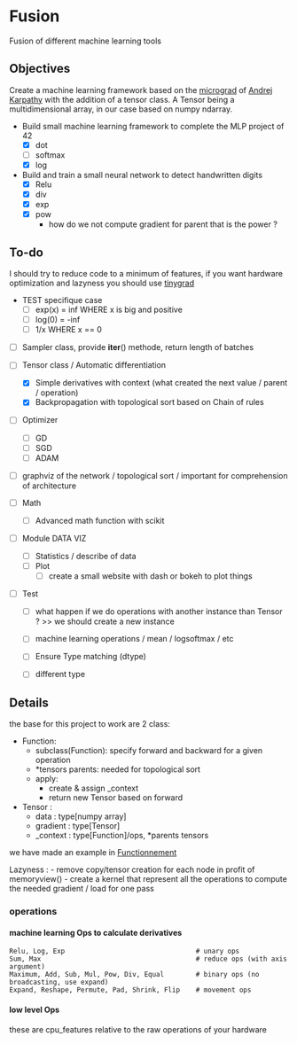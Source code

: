 # Fusion
Fusion of different machine learning tools


## Objectives
Create a machine learning framework based on the [micrograd](https://github.com/karpathy/micrograd) of [Andrej Karpathy](https://karpathy.ai/) with the addition of a tensor class.
A Tensor being a multidimensional array, in our case based on numpy ndarray.

- Build small machine learning framework to complete the MLP project of 42
    - [x] dot
    - [ ] softmax
    - [x] log
- Build and train a small neural network to detect handwritten digits
    - [x] Relu
    - [x] div
    - [x] exp
    - [x] pow
        - how do we not compute gradient for parent that is the power ?

## To-do

I should try to reduce code to a minimum of features,
if you want hardware optimization and lazyness you should use [tinygrad](https://github.com/tinygrad/tinygrad)

- TEST specifique case
    - [ ] exp(x) = inf WHERE x is big and positive
    - [ ] log(0) = -inf
    - [ ] 1/x WHERE x == 0

- [ ] Sampler class, provide __iter__() methode, return length of batches

- [ ] Tensor class / Automatic differentiation
    - [x] Simple derivatives with context (what created the next value / parent / operation)
    - [x] Backpropagation with topological sort based on Chain of rules
- [ ] Optimizer
    - [ ] GD
    - [ ] SGD
    - [ ] ADAM
- [ ] graphviz of the network / topological sort / important for comprehension of architecture
- [ ] Math
    - [ ] Advanced math function with scikit

- [ ] Module DATA VIZ
    - [ ] Statistics / describe of data
    - [ ] Plot
        - [ ] create a small website with dash or bokeh to plot things
- [ ] Test
    - [ ] what happen if we do operations with another instance than Tensor ? >> we should create a new instance
    - [ ] machine learning operations / mean / logsoftmax / etc
    - [ ] Ensure Type matching (dtype)
    - [ ] different type


## Details

the base for this project to work are 2 class:
- Function:
    - subclass(Function): specify forward and backward for a given operation
    - \*tensors parents: needed for topological sort
    - apply:
        - create & assign \_context
        - return new Tensor based on forward
- Tensor :
    - data : type[numpy array]
    - gradient : type[Tensor]
    - \_context : type[Function]/ops, \*parents tensors

we have made an example in [Functionnement](examples/simple_function.py)

Lazyness :
    - remove copy/tensor creation for each node in profit of memoryview()
    - create a kernel that represent all the operations to compute the needed gradient / load for one pass

### operations

#### machine learning Ops to calculate derivatives

```
Relu, Log, Exp                                 # unary ops
Sum, Max                                       # reduce ops (with axis argument)
Maximum, Add, Sub, Mul, Pow, Div, Equal        # binary ops (no broadcasting, use expand)
Expand, Reshape, Permute, Pad, Shrink, Flip    # movement ops
```


#### low level Ops
these are cpu_features relative to the raw operations of your hardware

